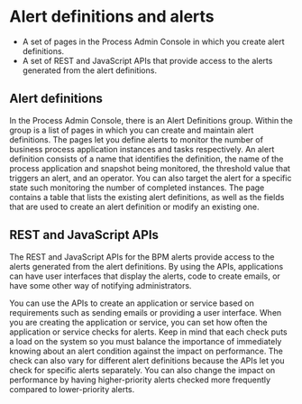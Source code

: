 # Alert definitions and alerts

- A set of pages in the Process Admin Console in which you create
alert definitions.
- A set of REST and JavaScript APIs
that provide access to the alerts generated from the alert definitions.

## Alert definitions

In the Process Admin Console, there is an Alert Definitions group. Within
the group is a list of pages in which you can create and maintain alert definitions. The pages let
you define alerts to monitor the number of business process application instances and tasks
respectively. An alert definition consists of a name that identifies the definition, the name of the
process application and snapshot being monitored, the threshold value that triggers an alert, and an
operator. You can also target the alert for a specific state such monitoring the number of completed
instances. The page contains a table that lists the existing alert definitions, as well as the
fields that are used to create an alert definition or modify an existing one.

<!-- image -->

## REST and JavaScript APIs

The
REST and JavaScript APIs
for the BPM alerts provide access to the alerts generated from the
alert definitions. By using the APIs, applications can have user interfaces
that display the alerts, code to create emails, or have some other
way of notifying administrators.

You can use the APIs to create an application or service based on requirements such as sending
emails or providing a user interface. When you are creating the application or service, you can set
how often the application or service checks for alerts. Keep in mind that each check puts a load on
the system so you must balance the importance of immediately knowing about an alert condition
against the impact on performance. The check can also vary for different alert definitions because
the APIs let you check for specific alerts separately. You can also change the impact on performance
by having higher-priority alerts checked more frequently compared to lower-priority alerts.